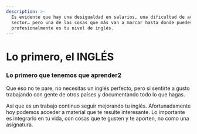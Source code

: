 ```yaml
---
description: >-
  Es evidente que hay una desigualdad en salarios, una dificultad de acceso al
  sector… pero una de las cosas que más van a marcar hasta donde puedes llegar
  profesionalmente es tu nivel de inglés.
---
```


# Lo primero, el INGLÉS

### Lo primero que tenemos que aprender2

Que eso no te pare, no necesitas un inglés perfecto, pero si sentirte a gusto trabajando con gente de otros países y documentando todo lo que hagas.

Así que es un trabajo continuo seguir mejorando tu inglés. Afortunadamente hoy podemos acceder a material que te resulte interesante. Lo importante es integrarlo en tu vida, con cosas que te gusten y te aporten, no como una asignatura.
